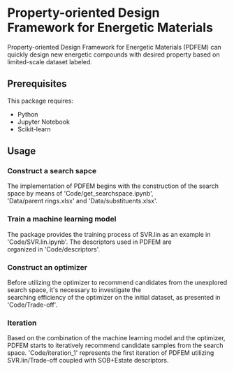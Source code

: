 # Property-oriented Design Framework for Energetic Materials
Property-oriented Design Framework for Energetic Materials (PDFEM) can quickly design new energetic compounds with desired property based on limited-scale dataset labeled.

## Prerequisites
This package requires:
* Python
* Jupyter Notebook
* Scikit-learn

## Usage
### Construct a search sapce
The implementation of PDFEM begins with the construction of the search space by means of 'Code/get_searchspace.ipynb', <br>'Data/parent rings.xlsx' and 'Data/substituents.xlsx'.

### Train a machine learning model
The package provides the training process of SVR.lin as an example in 'Code/SVR.lin.ipynb'. The descriptors used in PDFEM are <br>organized in 'Code/descriptors'.

### Construct an optimizer
Before utilizing the optimizer to recommend candidates from the unexplored search space, it's necessary to investigate the <br>searching efficiency of the optimizer 
on the initial dataset, as presented in 'Code/Trade-off'.

### Iteration
Based on the combination of the machine learning model and the optimizer, PDFEM starts to iteratively recommend candidate samples from the search space. 
'Code/iteration_1' represents the first iteration of PDFEM utilizing SVR.lin/Trade-off coupled with SOB+Estate descriptors.
